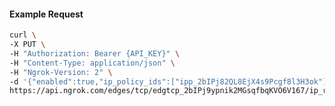 <!-- Code generated for API Clients. DO NOT EDIT. -->

#### Example Request

```bash
curl \
-X PUT \
-H "Authorization: Bearer {API_KEY}" \
-H "Content-Type: application/json" \
-H "Ngrok-Version: 2" \
-d '{"enabled":true,"ip_policy_ids":["ipp_2bIPj82QL8EjX4s9Pcgf8l3H3ok"]}' \
https://api.ngrok.com/edges/tcp/edgtcp_2bIPj9ypnik2MGsqfbqKVO6V167/ip_restriction
```
